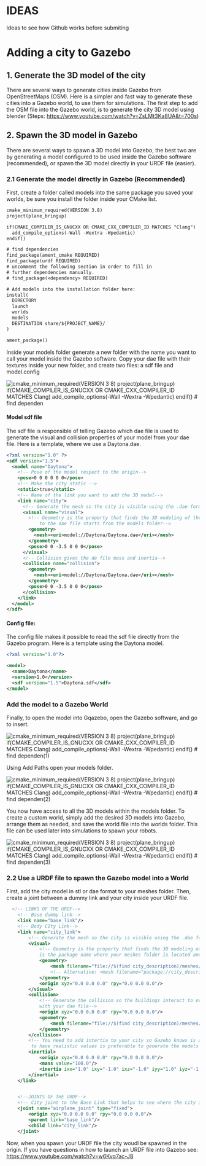 # IDEAS
Ideas to see how Github works before submiting

# Adding a city to Gazebo
## 1. Generate the 3D model of the city
There are several ways to generate cities inside Gazebo from OpenStreetMaps (OSM). Here is a simpler and fast way to generate these cities into a Gazebo world, to use them for simulations. The first step to add the OSM file into the Gazebo world, is to generate the city 3D model using blender (Steps: https://www.youtube.com/watch?v=ZsLMt3Ka8UA&t=700s) 

## 2. Spawn the 3D model in Gazebo
There are several ways to spawn a 3D model into Gazebo, the best two are by generating a model configured to be used inside the Gazebo software (recommended), or spawn the 3D model directly in your URDF file (easier).  

### 2.1 Generate the model directly in Gazebo (Recommended)

First, create a folder called models into the same package you saved your worlds, be sure you install the folder inside your CMake list. 

```txt
cmake_minimum_required(VERSION 3.8)
project(plane_bringup)

if(CMAKE_COMPILER_IS_GNUCXX OR CMAKE_CXX_COMPILER_ID MATCHES "Clang")
  add_compile_options(-Wall -Wextra -Wpedantic)
endif()

# find dependencies
find_package(ament_cmake REQUIRED)
find_package(urdf REQUIRED)
# uncomment the following section in order to fill in
# further dependencies manually.
# find_package(<dependency> REQUIRED)

# Add models into the installation folder here:
install(
  DIRECTORY 
  launch 
  worlds
  models 
  DESTINATION share/${PROJECT_NAME}/
)

ament_package()

```

Inside your models folder generate a new folder with the name you want to call your model inside the Gazebo software. Copy your dae file with their textures inside your new folder, and create two files: a sdf file and model.config

![cmake_minimum_required(VERSION 3 8) project(plane_bringup) if(CMAKE_COMPILER_IS_GNUCXX OR CMAKE_CXX_COMPILER_ID MATCHES Clang) add_compile_options(-Wall -Wextra -Wpedantic) endif() # find dependen](https://github.com/user-attachments/assets/fc85f568-716e-4353-9891-e6c63b56e4c0)

#### Model sdf file

The sdf file is responsible of telling Gazebo which dae file is used to generate the visual and collision properties of your model from your dae file. Here is a template, where we use a Daytona.dae.

```xml
<?xml version="1.0" ?>
<sdf version="1.5">
  <model name="Daytona">
    <!-- Pose of the model respect to the origin-->
    <pose>0 0 0 0 0 0</pose>
    <!-- Make the city static -->
    <static>true</static>
    <!-- Name of the link you want to add the 3D model-->
    <link name="city">
      <!-- Generate the mesh so the city is visible using the .dae format-->
      <visual name="visual">
        <!-- Geometry is the property that finds the 3D modeling of the city,where the path
            to the dae file starts from the models folder-->
        <geometry>
          <mesh><uri>model://Daytona/Daytona.dae</uri></mesh>
        </geometry>
        <pose>0 0 -3.5 0 0 0</pose>
      </visual>
      <!-- Collision gives the de file mass and inertia-->
      <collision name="collision">
        <geometry>
          <mesh><uri>model://Daytona/Daytona.dae</uri></mesh>
        </geometry>
        <pose>0 0 -3.5 0 0 0</pose>
      </collision>
    </link>
  </model>
</sdf>
```
#### Config file:
The config file makes it possible to read the sdf file directly from the Gazebo program. Here is a template using the Daytona model. 
```xml
<?xml version="1.0"?>

<model>
  <name>Daytona</name>
  <version>1.0</version>
  <sdf version="1.5">Daytona.sdf</sdf>
</model>
```
### Add the model to a Gazebo World
Finally, to open the model into Gqazebo, open the Gazebo software, and go to insert.

![cmake_minimum_required(VERSION 3 8) project(plane_bringup) if(CMAKE_COMPILER_IS_GNUCXX OR CMAKE_CXX_COMPILER_ID MATCHES Clang) add_compile_options(-Wall -Wextra -Wpedantic) endif() # find dependen(1)](https://github.com/user-attachments/assets/34b313db-e9b1-4313-8b3a-245a59b38a37)

Using Add Paths open your models folder.

![cmake_minimum_required(VERSION 3 8) project(plane_bringup) if(CMAKE_COMPILER_IS_GNUCXX OR CMAKE_CXX_COMPILER_ID MATCHES Clang) add_compile_options(-Wall -Wextra -Wpedantic) endif() # find dependen(2)](https://github.com/user-attachments/assets/3ff8ea77-27b4-4903-94a2-f4b018e4d5fa)

You now have access to all the 3D models within the models folder. To create a custom world, simply add the desired 3D models into Gazebo, arrange them as needed, and save the world file into the worlds folder. This file can be used later into simulations to spawn your robots.

![cmake_minimum_required(VERSION 3 8) project(plane_bringup) if(CMAKE_COMPILER_IS_GNUCXX OR CMAKE_CXX_COMPILER_ID MATCHES Clang) add_compile_options(-Wall -Wextra -Wpedantic) endif() # find dependen(3)](https://github.com/user-attachments/assets/454b1f53-008b-418a-b55c-f46e2c77b340)





### 2.2 Use a URDF file to spawn the Gazebo model into a World
First, add the city model in stl or dae format to your meshes folder. Then, create a joint between a dummy link and your city inside your URDF file. 
```xml
  <!-- LINKS OF THE URDF-->
    <!-- Base dummy link-->
    <link name="base_link"/>
    <!-- Body CIty Link-->
    <link name="city_link">
        <!-- Generate the mesh so the city is visible using the .dae format-->
        <visual>
            <!-- Geometry is the property that finds the 3D modeling of the city,where city_description 
            is the package name where your meshes folder is located and installed-->
            <geometry>
                <mesh filename="file://$(find city_description)/meshes/city.dae" scale="1 1 1"/> <!-- In case of .dae file-->
                <!-- Alternative: <mesh filename="package://city_description/meshes/city.stl" scale="1 1 1"/>-->
            </geometry>
            <origin xyz="0.0 0.0 0.0" rpy="0.0 0.0 0.0"/>
        </visual>
        <collision>
            <!-- Generate the collision so the buildings interact to other models int he simulation 
            with your dae file-->
            <origin xyz="0.0 0.0 0.0" rpy="0.0 0.0 0.0"/>
            <geometry>
                <mesh filename="file://$(find city_description)/meshes/city.dae" scale="0.5 0.5 0.5"/>
            </geometry>
        </collision>
        <!-- You need to add intertia to your city so Gazebo knows is a real object; however, if you want
         to have realistic values is preferable to generate the models directly into Gazebo-->
        <inertial>
            <origin xyz="0.0 0.0 0.0" rpy="0.0 0.0 0.0"/>
            <mass value="100.0"/>
            <inertia ixx="1.0" ixy="-1.0" ixz="-1.0" iyy="1.0" iyz="-1.0" izz="1.0"/>
        </inertial>
    </link>


    <!--JOINTS OF THE URDF-->
    <!-- City joint to the Base Link that helps to see where the city is located with respect to the origin-->
    <joint name="airplane_joint" type="fixed">
        <origin xyz="0.0 0.0 0.0" rpy="0.0 0.0 0.0"/>
        <parent link="base_link"/>
        <child link="city_link"/>
    </joint>
```
Now, when you spawn your URDF file the city woudl be spawned in the origin. If you have questions in how to launch an URDF file into Gazebo see: https://www.youtube.com/watch?v=w6Kvq7ac-J8
